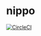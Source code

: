 # nippo
[![CircleCI](https://circleci.com/gh/yagi2/nippo.svg?style=svg)](https://circleci.com/gh/yagi2/nippo)